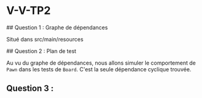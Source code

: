 # V-V-TP2

## Question 1 : Graphe de dépendances

Situé dans src/main/resources

## Question 2 : Plan de test

Au vu du graphe de dépendances, nous allons simuler le comportement de `Pawn` dans les tests de `Board`. C'est la seule dépendance cyclique trouvée.

## Question 3 : 
